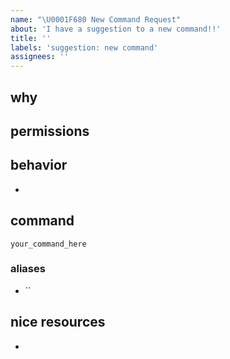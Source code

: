 ```yaml
---
name: "\U0001F680 New Command Request"
about: 'I have a suggestion to a new command!!'
title: ''
labels: 'suggestion: new command'
assignees: ''
---
```


## why

<!-- describe here why you need the bot to support this command -->

## permissions

<!-- who can use this command? all uers? admin users? -->

## behavior

<!-- list all required needs -->

-

## command

<!-- eg: `display_users`
Note that this should not collide with the ones at README.md -->

`your_command_here`

### aliases

<!-- optionally, aliases commands -->

- ``

## nice resources

<!-- optionally, add links that could be useful -->

-
